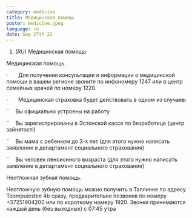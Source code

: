 ```yaml
---
category: medicine
title: Медицинская помощь
poster: medicine.jpeg
language: ru
date: Sep 27th 22
---
```



1. (RU) Медицинская помощь: 

Медицинская помощь.

·       Для получения консультации и информации о медицинской помощи в вашем регионе звоните по инфономеру 1247 или в центр семейных врачей по номеру 1220.

·       Медицинская страховка будет действовать в одном из случаев:

¨    Вы официально устроены на работу

¨    Вы зарегистрированы в Эстонской кассе по безработице (центр зайнятості)

¨    Вы мама с ребенком до 3-х лет (для этого нужно написать заявление в департамент социального страхования)

¨    Вы человек пенсионного возраста (для этого нужно написать заявление в департамент социального страхования)



Неотложная зубная помощь.

Неотложную зубную помощь можно получить в Таллинне по адресу Toompuiestee 4b сразу, предварительно позвонив по номеру +37251904200 или по короткому номеру 1920. Звонки принимаются каждый день (без выходных) с 07:45 утра